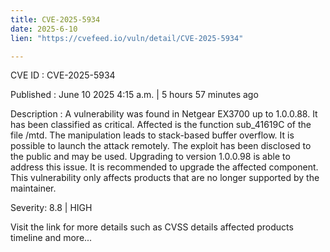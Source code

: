 ```yaml
---
title: CVE-2025-5934
date: 2025-6-10
lien: "https://cvefeed.io/vuln/detail/CVE-2025-5934"

---
```


CVE ID : CVE-2025-5934

Published :  June 10
2025
4:15 a.m. | 5 hours
57 minutes ago

Description : A vulnerability was found in Netgear EX3700 up to 1.0.0.88. It has been classified as critical. Affected is the function sub_41619C of the file /mtd. The manipulation leads to stack-based buffer overflow. It is possible to launch the attack remotely. The exploit has been disclosed to the public and may be used. Upgrading to version 1.0.0.98 is able to address this issue. It is recommended to upgrade the affected component. This vulnerability only affects products that are no longer supported by the maintainer.

Severity: 8.8 | HIGH

Visit the link for more details
such as CVSS details
affected products
timeline
and more...
